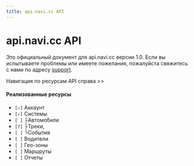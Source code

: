 ```yaml
---
title: api.navi.cc API
---
```


# api.navi.cc API

Это официальный документ для api.navi.cc версии 1.0. Если вы испытываете проблемы или имеете пожелания, пожалуйста свяжитесь с нами по адресу [support](mailto:baden.i.ua@gmail.com?subject=api.navi.cc_APIv1).

Навигация по ресурсам API справа >>

#### Реализованные ресурсы

* `[✓]` Аккаунт
* `[✓]` Системы
* `[ ]` ├Автомобили
* `[?]` ├Треки,
* `[ ]` └События
* `[ ]` Водители
* `[ ]` Гео-зоны
* `[ ]` Маршруты
* `[ ]` Отчеты

